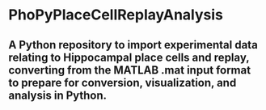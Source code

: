 # PhoPyPlaceCellReplayAnalysis
## A Python repository to import experimental data relating to Hippocampal place cells and replay, converting from the MATLAB .mat input format to prepare for conversion, visualization, and analysis in Python.

